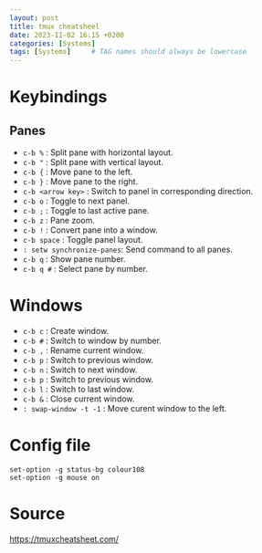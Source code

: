 ```yaml
---
layout: post
title: tmux cheatsheel
date: 2023-11-02 16:15 +0200
categories: [Systems]
tags: [Systems]     # TAG names should always be lowercase
---
```


# Keybindings

## Panes

+ ```c-b %``` : Split pane with horizontal layout.
+ ```c-b "``` : Split pane with vertical layout.
+ ```c-b {``` : Move pane to the left.
+ ```c-b }``` : Move pane to the right.
+ ```c-b <arrow key>``` : Switch to panel in corresponding direction.
+ ```c-b o``` : Toggle to next panel.
+ ```c-b ;``` : Toggle to last active pane.
+ ```c-b z``` : Pane zoom.
+ ```c-b !``` : Convert pane into a window.
+ ```c-b space``` : Toggle panel layout.
+ ```: setw synchronize-panes```: Send command to all panes.
+ ```c-b q``` : Show pane number.
+ ```c-b q #``` : Select pane by number.
  
# Windows

+ ```c-b c``` : Create window.
+ ```c-b #``` : Switch to window by number.
+ ```c-b ,``` : Rename current window.
+ ```c-b p``` : Switch to previous window.
+ ```c-b n``` : Switch to next window.
+ ```c-b p``` : Switch to previous window.
+ ```c-b l``` : Switch to last window.
+ ```c-b &``` : Close current window.
+ ```: swap-window -t -1``` : Move curent window to the left.

# Config file

```
set-option -g status-bg colour108
set-option -g mouse on
```

# Source 

https://tmuxcheatsheet.com/